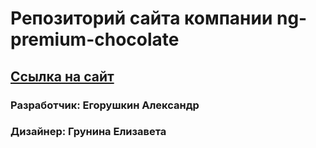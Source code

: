 # Репозиторий сайта компании ng-premium-chocolate
## [Ссылка на сайт](https://ng-premium-chocolate.firebaseapp.com/)
### Разработчик: Егорушкин Александр
### Дизайнер: Грунина Елизавета
